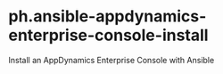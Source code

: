 # ph.ansible-appdynamics-enterprise-console-install
 Install an AppDynamics Enterprise Console with Ansible
